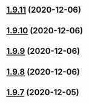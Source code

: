 ## [1.9.11](https://github.com/dds/aoc2020/compare/v1.9.10...v1.9.11) (2020-12-06)



## [1.9.10](https://github.com/dds/aoc2020/compare/v1.9.9...v1.9.10) (2020-12-06)



## [1.9.9](https://github.com/dds/aoc2020/compare/v1.9.8...v1.9.9) (2020-12-06)



## [1.9.8](https://github.com/dds/aoc2020/compare/v1.9.7...v1.9.8) (2020-12-06)



## [1.9.7](https://github.com/dds/aoc2020/compare/v1.9.6...v1.9.7) (2020-12-05)



